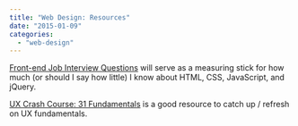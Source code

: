```yaml
---
title: "Web Design: Resources"
date: "2015-01-09"
categories: 
  - "web-design"
---
```


[Front-end Job Interview Questions](https://github.com/h5bp/Front-end-Developer-Interview-Questions) will serve as a measuring stick for how much (or should I say how little) I know about HTML, CSS, JavaScript, and jQuery.

[UX Crash Course: 31 Fundamentals](http://thehipperelement.com/post/75476711614/ux-crash-course-31-fundamentals) is a good resource to catch up / refresh on UX fundamentals.
